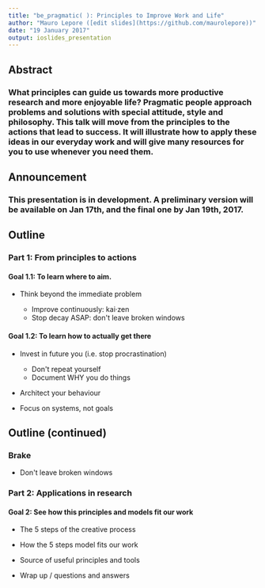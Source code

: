 ```yaml
---
title: "be_pragmatic( ): Principles to Improve Work and Life"
author: "Mauro Lepore ([edit slides](https://github.com/maurolepore))"
date: "19 January 2017"
output: ioslides_presentation
---
```




## Abstract

### What principles can guide us towards more productive research and more enjoyable life? Pragmatic people approach problems and solutions with special attitude, style and philosophy. This talk will move from the principles to the actions that lead to success. It will illustrate how to apply these ideas in our everyday work and will give many resources for you to use whenever you need them.

## Announcement

### This presentation is in development. A preliminary version will be available on Jan 17th, and the final one by Jan 19th, 2017.

## Outline

### Part 1: From principles to actions

#### Goal 1.1: To learn where to aim.

- Think beyond the immediate problem

    - Improve continuously: kai·zen
    - Stop decay ASAP: don't leave broken windows

#### Goal 1.2: To learn how to actually get there

- Invest in future you (i.e. stop procrastination)

    - Don't repeat yourself
    - Document WHY you do things

- Architect your behaviour

- Focus on systems, not goals

## Outline (continued)

### Brake

- Don't leave broken windows

### Part 2: Applications in research

#### Goal 2: See how this principles and models fit our work

- The 5 steps of the creative process

- How the 5 steps model fits our work

- Source of useful principles and tools

- Wrap up / questions and answers
